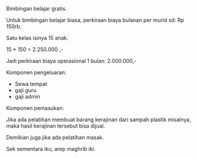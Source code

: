 Bimbingan belajar gratis.

Untuk bimbingan belajar biasa, perkiraan biaya bulanan per murid sd: Rp 150rb.

Satu kelas isinya 15 anak.

15 * 150 = 2.250.000 ,-

Jadi perkiraan biaya operasional 1 bulan: 2.000.000,- 

Komponen pengeluaran:

   * Sewa tempat
   * gaji guru
   * gaji admin 
   
Komponen pemasukan:

Jika ada pelatihan membuat barang kerajinan dari sampah plastik misalnya, maka hasil kerajinan tersebut bisa dijual.

Demikian juga jika ada pelatihan masak.

Sek sementara iku, arep maghrib iki.
